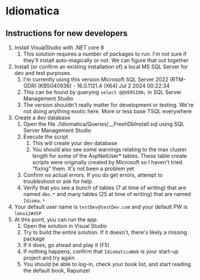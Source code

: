 # Idiomatica

## Instructions for new developers

1. Install VisualStudio with .NET core 8 
    1. This solution requires a number of packages to run. I'm not sure if they'll install auto-magically or not. We can figure that out together
2. Install (or confirm an existing installation of) a local MS SQL Server for dev and test purposes.
    1. I'm currently using this version Microsoft SQL Server 2022 (RTM-GDR) (KB5040936) - 16.0.1121.4 (X64)   Jul  2 2024 00:22:34 
    2. This can be found by querying `select @@VERSION;` in SQL Server Management Studio
    3. The version shouldn't really matter for development or testing. We're not doing anything exotic here. More or less base TSQL everywhere
4. Create a dev database
    1. Open the file ./Idiomatica/Queries/__FreshDbInstall.sql using SQL Server Management Studio
    2. Execute the script
        1. This will create your dev database
        2. You should also see some warnings relating to the max cluster length for some of the AspNetUser* tables. These table create scripts were originally created by Microsoft so I haven't tried "fixing" them. It's not been a problem yet
    3. Confirm no actual errors. If you do get errors, attempt to troubleshoot or ask for help
    4. Verify that you see a bunch of tables (7 at time of writing) that are named `dbo.*` and many tables (25 at time of writing) that are named `Idioma.*`
5. Your default user name is `testDev@testDev.com` and your default PW is `lmno12#45P`
6. At this point, you can run the app. 
    1. Open the solution in Visual Studio
    2. Try to build the entire solution. If it doesn't, there's likely a missing package
    3. If it does, go ahead and play it (F5)
    4. If nothing happens, confirm that `IdiomaticaWeb` is your start-up project and try again
    5. You should be able to log-in, check your book list, and start reading the default book, Rapunzel


